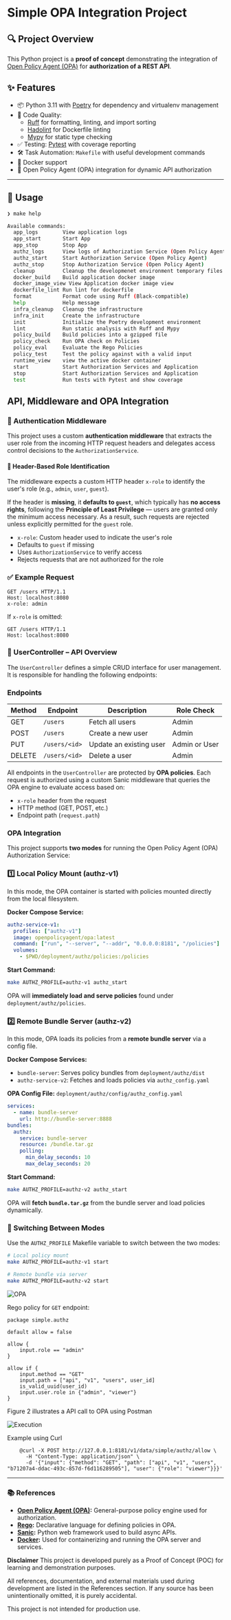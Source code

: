 # Simple OPA Integration Project

## 🔍 Project Overview

This Python project is a **proof of concept** demonstrating the integration of [Open Policy Agent (OPA)](https://www.openpolicyagent.org/) for **authorization of a REST API**. 

## ✨ Features

* 📦 Python 3.11 with [Poetry](https://python-poetry.org/) for dependency and virtualenv management
* 🧹 Code Quality:
  * [Ruff](https://github.com/astral-sh/ruff) for formatting, linting, and import sorting
  * [Hadolint](https://github.com/hadolint/hadolint) for Dockerfile linting
  * [Mypy](http://mypy-lang.org/) for static type checking
* ✅ Testing: [Pytest](https://docs.pytest.org/) with coverage reporting
* 🛠️ Task Automation: `Makefile` with useful development commands
* 🐳 Docker support
* 🔐 Open Policy Agent (OPA) integration for dynamic API authorization

---

## 🚀 Usage

```bash
❯ make help

Available commands:
  app_logs        View application logs
  app_start       Start App
  app_stop        Stop App
  authz_logs      View logs of Authorization Service (Open Policy Agent)
  authz_start     Start Authorization Service (Open Policy Agent)
  authz_stop      Stop Authorization Service (Open Policy Agent)
  cleanup         Cleanup the developmenet environment temporary files
  docker_build    Build application docker image
  docker_image_view View Application docker image view
  dockerfile_lint Run lint for dockerfile
  format          Format code using Ruff (Black-compatible)
  help            Help message
  infra_cleanup   Cleanup the infrastructure
  infra_init      Create the infrastructure
  init            Initialize the Poetry development environment
  lint            Run static analysis with Ruff and Mypy
  policy_build    Build policies into a gzipped file
  policy_check    Run OPA check on Policies
  policy_eval     Evaluate the Rego Policies
  policy_test     Test the policy against with a valid input
  runtime_view    view the active docker container
  start           Start Authorization Services and Application
  stop            Start Authorization Services and Application
  test            Run tests with Pytest and show coverage
```

## API, Middleware and OPA Integration

### 🔐 Authentication Middleware

This project uses a custom **authentication middleware** that extracts the user role from the incoming HTTP request headers and delegates access control decisions to the `AuthorizationService`.

#### 📌 Header-Based Role Identification

The middleware expects a custom HTTP header `x-role` to identify the user's role (e.g., `admin`, `user`, `guest`).

If the header is **missing**, it **defaults to `guest`**, which typically has **no access rights**, following the **Principle of Least Privilege** — users are granted only the minimum access necessary. As a result, such requests are rejected unless explicitly permitted for the `guest` role.

* `x-role`: Custom header used to indicate the user's role
* Defaults to `guest` if missing
* Uses `AuthorizationService` to verify access
* Rejects requests that are not authorized for the role

### ✅ Example Request

```http
GET /users HTTP/1.1
Host: localhost:8080
x-role: admin
```

If `x-role` is omitted:

```http
GET /users HTTP/1.1
Host: localhost:8080
```

### 👤 UserController – API Overview

The `UserController` defines a simple CRUD interface for user management. It is responsible for handling the following endpoints:

### Endpoints

| Method | Endpoint      | Description             | Role Check    |
| ------ | ------------- | ----------------------- |---------------|
| GET    | `/users`      | Fetch all users         | Admin         |
| POST   | `/users`      | Create a new user       | Admin         |
| PUT    | `/users/<id>` | Update an existing user | Admin or User |
| DELETE | `/users/<id>` | Delete a user           | Admin         |

All endpoints in the `UserController` are protected by **OPA policies**. Each request is authorized using a custom Sanic middleware that queries the OPA engine to evaluate access based on:

* `x-role` header from the request
* HTTP method (GET, POST, etc.)
* Endpoint path (`request.path`)

### OPA Integration

This project supports **two modes** for running the Open Policy Agent (OPA) Authorization Service:

### 1️⃣ Local Policy Mount (authz-v1)

In this mode, the OPA container is started with policies mounted directly from the local filesystem.

**Docker Compose Service:**

```yaml
authz-service-v1:
  profiles: ["authz-v1"]
  image: openpolicyagent/opa:latest
  command: ["run", "--server", "--addr", "0.0.0.0:8181", "/policies"]
  volumes:
    - $PWD/deployment/authz/policies:/policies
```

**Start Command:**

```bash
make AUTHZ_PROFILE=authz-v1 authz_start
```

OPA will **immediately load and serve policies** found under `deployment/authz/policies`.

### 2️⃣ Remote Bundle Server (authz-v2)

In this mode, OPA loads its policies from a **remote bundle server** via a config file.

**Docker Compose Services:**

* `bundle-server`: Serves policy bundles from `deployment/authz/dist`
* `authz-service-v2`: Fetches and loads policies via `authz_config.yaml`

**OPA Config File:** `deployment/authz/config/authz_config.yaml`

```yaml
services:
  - name: bundle-server
    url: http://bundle-server:8888
bundles:
  authz:
    service: bundle-server
    resource: /bundle.tar.gz
    polling:
      min_delay_seconds: 10
      max_delay_seconds: 20
```

**Start Command:**

```bash
make AUTHZ_PROFILE=authz-v2 authz_start
```

OPA will **fetch `bundle.tar.gz`** from the bundle server and load policies dynamically.

### 🔁 Switching Between Modes

Use the `AUTHZ_PROFILE` Makefile variable to switch between the two modes:

```bash
# Local policy mount
make AUTHZ_PROFILE=authz-v1 start

# Remote bundle via server
make AUTHZ_PROFILE=authz-v2 start
```


![OPA](docs/opa_deployment.png)

Rego policy for `GET` endpoint:

```rego
package simple.authz

default allow = false

allow {
    input.role == "admin"
}

allow if {
    input.method == "GET"
    input.path = ["api", "v1", "users", user_id]
    is_valid_uuid(user_id)
    input.user.role in {"admin", "viewer"}
}

```

Figure 2 illustrates a API call to OPA using Postman

![Execution](docs/postman.png)

Example using Curl
```
	@curl -X POST http://127.0.0.1:8181/v1/data/simple/authz/allow \
      -H "Content-Type: application/json" \
      -d '{"input": {"method": "GET", "path": ["api", "v1", "users", "b71207a4-ddac-493c-857d-f6d116289505"], "user": {"role": "viewer"}}}'
```

---

### 📚 References

* **[Open Policy Agent (OPA)](https://www.openpolicyagent.org/):** General-purpose policy engine used for authorization.
* **[Rego](https://www.openpolicyagent.org/docs/latest/policy-language/):** Declarative language for defining policies in OPA.
* **[Sanic](https://sanic.dev/):** Python web framework used to build async APIs.
* **[Docker](https://www.docker.com/):** Used for containerizing and running the OPA server and services.


**Disclaimer**
This project is developed purely as a Proof of Concept (POC) for learning and demonstration purposes.

All references, documentation, and external materials used during development are listed in the References section. If any source has been unintentionally omitted, it is purely accidental.

This project is not intended for production use. 